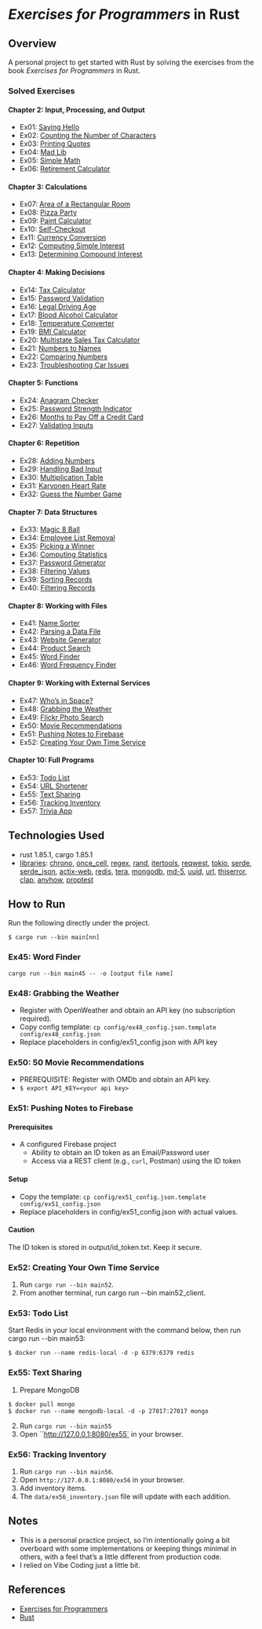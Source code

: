 # *Exercises for Programmers* in Rust

## Overview
A personal project to get started with Rust by solving the exercises from the book *Exercises for Programmers* in Rust.

### Solved Exercises
#### Chapter 2: Input, Processing, and Output
- Ex01: [Saying Hello](src/bin/main01.rs)
- Ex02: [Counting the Number of Characters](src/bin/main02.rs)
- Ex03: [Printing Quotes](src/bin/main03.rs)
- Ex04: [Mad Lib](src/bin/main04.rs)
- Ex05: [Simple Math](src/bin/main05.rs)
- Ex06: [Retirement Calculator](src/bin/main06.rs)
#### Chapter 3: Calculations
- Ex07: [Area of a Rectangular Room](src/bin/main07.rs)
- Ex08: [Pizza Party](src/bin/main08.rs)
- Ex09: [Paint Calculator](src/bin/main09.rs)
- Ex10: [Self-Checkout](src/bin/main10.rs)
- Ex11: [Currency Conversion](src/bin/main11.rs)
- Ex12: [Computing Simple Interest](src/bin/main12.rs)
- Ex13: [Determining Compound Interest](src/bin/main13.rs)
#### Chapter 4: Making Decisions
- Ex14: [Tax Calculator](src/bin/main14.rs)
- Ex15: [Password Validation](src/bin/main15.rs)
- Ex16: [Legal Driving Age](src/bin/main16.rs)
- Ex17: [Blood Alcohol Calculator](src/bin/main17.rs)
- Ex18: [Temperature Converter](src/bin/main18.rs)
- Ex19: [BMI Calculator](src/bin/main19.rs)
- Ex20: [Multistate Sales Tax Calculator](src/bin/main20.rs)
- Ex21: [Numbers to Names](src/bin/main21.rs)
- Ex22: [Comparing Numbers](src/bin/main22.rs)
- Ex23: [Troubleshooting Car Issues](src/bin/main23.rs)
#### Chapter 5: Functions
- Ex24: [Anagram Checker](src/bin/main24.rs)
- Ex25: [Password Strength Indicator](src/bin/main25.rs)
- Ex26: [Months to Pay Off a Credit Card](src/bin/main26.rs)
- Ex27: [Validating Inputs](src/bin/main27.rs)
#### Chapter 6: Repetition
- Ex28: [Adding Numbers](src/bin/main28.rs)
- Ex29: [Handling Bad Input](src/bin/main29.rs)
- Ex30: [Multiplication Table](src/bin/main30.rs)
- Ex31: [Karvonen Heart Rate](src/bin/main31.rs)
- Ex32: [Guess the Number Game](src/bin/main32.rs)
#### Chapter 7: Data Structures
- Ex33: [Magic 8 Ball](src/bin/main33.rs)
- Ex34: [Employee List Removal](src/bin/main34.rs)
- Ex35: [Picking a Winner](src/bin/main35.rs)
- Ex36: [Computing Statistics](src/bin/main36.rs)
- Ex37: [Password Generator](src/bin/main37.rs)
- Ex38: [Filtering Values](src/bin/main39.rs)
- Ex39: [Sorting Records](src/bin/main39.rs)
- Ex40: [Filtering Records](src/bin/main40.rs)
#### Chapter 8: Working with Files
- Ex41: [Name Sorter](src/bin/main41.rs)
- Ex42: [Parsing a Data File](src/bin/main42.rs)
- Ex43: [Website Generator](src/bin/main43.rs)
- Ex44: [Product Search](src/bin/main44.rs)
- Ex45: [Word Finder](src/bin/main45.rs)
- Ex46: [Word Frequency Finder](src/bin/main46.rs)
#### Chapter 9: Working with External Services
- Ex47: [Who’s in Space?](src/bin/main47.rs)
- Ex48: [Grabbing the Weather](src/bin/main48.rs)
- Ex49: [Flickr Photo Search](src/bin/main49.rs)
- Ex50: [Movie Recommendations](src/bin/main50.rs)
- Ex51: [Pushing Notes to Firebase](src/bin/main51.rs)
- Ex52: [Creating Your Own Time Service](src/bin/main52.rs)
#### Chapter 10: Full Programs
- Ex53: [Todo List](src/bin/main53.rs)
- Ex54: [URL Shortener](src/bin/main54.rs)
- Ex55: [Text Sharing](src/bin/main55.rs)
- Ex56: [Tracking Inventory](src/bin/main56.rs)
- Ex57: [Trivia App](src/bin/main57.rs)

## Technologies Used

- rust 1.85.1, cargo 1.85.1
- [libraries](Cargo.toml): [chrono](https://docs.rs/chrono/latest/chrono/), [once_cell](https://docs.rs/once_cell/latest/once_cell/), [regex](https://docs.rs/regex/latest/regex/), [rand](https://rand/docs.rs/latest/rand/), [itertools](https://docs.rs/itertools/latest/itertools/), [reqwest](https://docs.rs/reqwest/latest/reqwest/), [tokio](https://docs.rs/tokio/latest/tokio/), [serde](https://docs.rs/serde/latest/serde/), [serde_json](https://docs.rs/serde_json/latest/serde_json/), [actix-web](https://docs.rs/actix-web/latest/actix-web/), [redis](https://docs.rs/redis/latest/redis/), [tera](https://docs.rs/tera/latest/tera/), [mongodb](https://docs.rs/mongodb/latest/mongodb), [md-5](https://docs.rs/md-5/latest/md-5), [uuid](https://docs.rs/uuid/latest/uuid), [url](https://docs.rs/url/latest/url), [thiserror](https://docs.rs/thiserror/latest/thiserror), [clap](https://docs.rs/clap/latest/clap), [anyhow](https://docs.rs/anyhow/latest/anyhow), [proptest](https://docs.rs/proptest/latest/proptest)

## How to Run
Run the following directly under the project.
```
$ cargo run --bin main[nn]
```
### Ex45: Word Finder
`cargo run --bin main45 -- -o [output file name]`

### Ex48: Grabbing the Weather
- Register with OpenWeather and obtain an API key (no subscription required).
- Copy config template: `cp config/ex48_config.json.template config/ex48_config.json`
- Replace placeholders in config/ex51_config.json with API key
### Ex50: 50	Movie Recommendations
- PREREQUISITE: Register with OMDb and obtain an API key.
- `$ export API_KEY=<your api key>`

### Ex51: Pushing Notes to Firebase
#### Prerequisites
- A configured Firebase project
  - Ability to obtain an ID token as an Email/Password user
  - Access via a REST client (e.g., `curl`, Postman) using the ID token
#### Setup
  - Copy the template: `cp config/ex51_config.json.template config/ex51_config.json`
  - Replace placeholders in config/ex51_config.json with actual values.
#### Caution
The ID token is stored in output/id_token.txt. Keep it secure.

### Ex52: Creating Your Own Time Service
1. Run `cargo run --bin main52`.
2. From another terminal, run cargo run --bin main52_client.

### Ex53: Todo List
Start Redis in your local environment with the command below, then run cargo run --bin main53:
```
$ docker run --name redis-local -d -p 6379:6379 redis
```
### Ex55: Text Sharing
1. Prepare MongoDB
```
$ docker pull mongo
$ docker run --name mongodb-local -d -p 27017:27017 mongo
```
2. Run `cargo run --bin main55`
3. Open ``http://127.0.0.1:8080/ex55` in your browser.

### Ex56: Tracking Inventory
1. Run `cargo run --bin main56`.
2. Open `http://127.0.0.1:8080/ex56` in your browser.
3. Add inventory items.
4. The `data/ex56_inventory.json` file will update with each addition.

## Notes
- This is a personal practice project, so I’m intentionally going a bit overboard with some implementations or keeping things minimal in others, with a feel that’s a little different from production code.
- I relied on Vibe Coding just a little bit.

## References
- [Exercises for Programmers](https://www.oreilly.com/library/view/exercises-for-programmers/9781680501513/)
- [Rust](https://www.rust-lang.org/)
